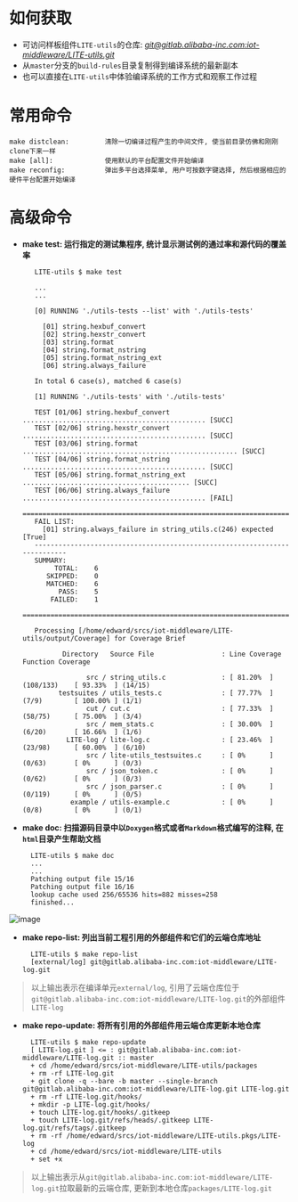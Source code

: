# 如何获取

* 可访问样板组件`LITE-utils`的仓库: [*git@gitlab.alibaba-inc.com:iot-middleware/LITE-utils.git*](http://gitlab.alibaba-inc.com/iot-middleware/LITE-utils)
* 从`master`分支的`build-rules`目录复制得到编译系统的最新副本
* 也可以直接在`LITE-utils`中体验编译系统的工作方式和观察工作过程

# 常用命令

    make distclean:         清除一切编译过程产生的中间文件, 使当前目录仿佛和刚刚clone下来一样
    make [all]:             使用默认的平台配置文件开始编译
    make reconfig:          弹出多平台选择菜单, 用户可按数字键选择, 然后根据相应的硬件平台配置开始编译

# 高级命令

- **make test: 运行指定的测试集程序, 统计显示测试例的通过率和源代码的覆盖率**

         LITE-utils $ make test
         
         ...
         ...

         [0] RUNNING './utils-tests --list' with './utils-tests'

           [01] string.hexbuf_convert
           [02] string.hexstr_convert
           [03] string.format
           [04] string.format_nstring
           [05] string.format_nstring_ext
           [06] string.always_failure

         In total 6 case(s), matched 6 case(s)

         [1] RUNNING './utils-tests' with './utils-tests'

         TEST [01/06] string.hexbuf_convert .............................................. [SUCC]
         TEST [02/06] string.hexstr_convert .............................................. [SUCC]
         TEST [03/06] string.format ...................................................... [SUCC]
         TEST [04/06] string.format_nstring .............................................. [SUCC]
         TEST [05/06] string.format_nstring_ext .......................................... [SUCC]
         TEST [06/06] string.always_failure .............................................. [FAIL]
         ===========================================================================
         FAIL LIST:
           [01] string.always_failure in string_utils.c(246) expected [True]
         ---------------------------------------------------------------------------
         SUMMARY:
              TOTAL:    6
            SKIPPED:    0
            MATCHED:    6
               PASS:    5
             FAILED:    1
         ===========================================================================

         Processing [/home/edward/srcs/iot-middleware/LITE-utils/output/Coverage] for Coverage Brief

                Directory   Source File                 : Line Coverage            Function Coverage   

                      src / string_utils.c              : [ 81.20%  ] (108/133)    [ 93.33%  ] (14/15)     
               testsuites / utils_tests.c               : [ 77.77%  ] (7/9)        [ 100.00% ] (1/1)       
                      cut / cut.c                       : [ 77.33%  ] (58/75)      [ 75.00%  ] (3/4)       
                      src / mem_stats.c                 : [ 30.00%  ] (6/20)       [ 16.66%  ] (1/6)       
                 LITE-log / lite-log.c                  : [ 23.46%  ] (23/98)      [ 60.00%  ] (6/10)      
                      src / lite-utils_testsuites.c     : [ 0%      ] (0/63)       [ 0%      ] (0/3)       
                      src / json_token.c                : [ 0%      ] (0/62)       [ 0%      ] (0/3)       
                      src / json_parser.c               : [ 0%      ] (0/119)      [ 0%      ] (0/5)       
                  example / utils-example.c             : [ 0%      ] (0/8)        [ 0%      ] (0/1)       

- **make doc: 扫描源码目录中以`Doxygen`格式或者`Markdown`格式编写的注释, 在`html`目录产生帮助文档**

        LITE-utils $ make doc
        ...
        ...
        Patching output file 15/16
        Patching output file 16/16
        lookup cache used 256/65536 hits=882 misses=258
        finished...

![image](https://yuncodeweb.oss-cn-hangzhou.aliyuncs.com/uploads/edward.yangx/public-docs/b9ea5662e866913efcaca28549d9f033/image.png)

- **make repo-list: 列出当前工程引用的外部组件和它们的云端仓库地址**

        LITE-utils $ make repo-list
        [external/log] git@gitlab.alibaba-inc.com:iot-middleware/LITE-log.git

> 以上输出表示在编译单元`external/log`, 引用了云端仓库位于`git@gitlab.alibaba-inc.com:iot-middleware/LITE-log.git`的外部组件`LITE-log`

- **make repo-update: 将所有引用的外部组件用云端仓库更新本地仓库**

        LITE-utils $ make repo-update
        [ LITE-log.git ] <= : git@gitlab.alibaba-inc.com:iot-middleware/LITE-log.git :: master
        + cd /home/edward/srcs/iot-middleware/LITE-utils/packages
        + rm -rf LITE-log.git
        + git clone -q --bare -b master --single-branch git@gitlab.alibaba-inc.com:iot-middleware/LITE-log.git LITE-log.git
        + rm -rf LITE-log.git/hooks/
        + mkdir -p LITE-log.git/hooks/
        + touch LITE-log.git/hooks/.gitkeep
        + touch LITE-log.git/refs/heads/.gitkeep LITE-log.git/refs/tags/.gitkeep
        + rm -rf /home/edward/srcs/iot-middleware/LITE-utils.pkgs/LITE-log
        + cd /home/edward/srcs/iot-middleware/LITE-utils
        + set +x

> 以上输出表示从`git@gitlab.alibaba-inc.com:iot-middleware/LITE-log.git`拉取最新的云端仓库, 更新到本地仓库`packages/LITE-log.git`